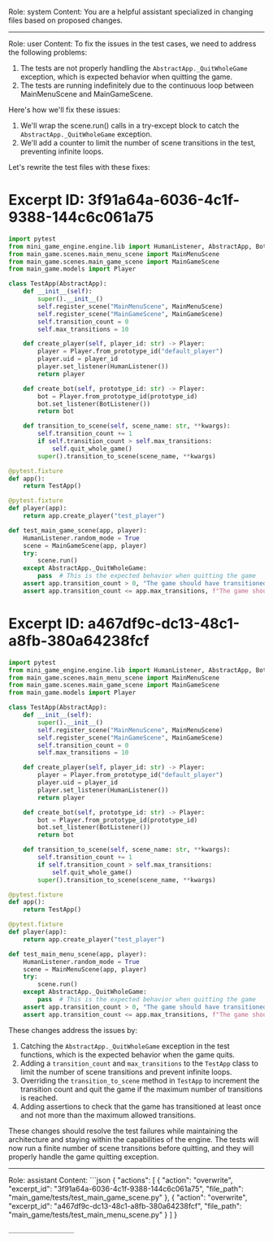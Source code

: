 Role: system
Content: You are a helpful assistant specialized in changing files based on proposed changes.
__________________
Role: user
Content: To fix the issues in the test cases, we need to address the following problems:

1. The tests are not properly handling the `AbstractApp._QuitWholeGame` exception, which is expected behavior when quitting the game.
2. The tests are running indefinitely due to the continuous loop between MainMenuScene and MainGameScene.

Here's how we'll fix these issues:

1. We'll wrap the scene.run() calls in a try-except block to catch the `AbstractApp._QuitWholeGame` exception.
2. We'll add a counter to limit the number of scene transitions in the test, preventing infinite loops.

Let's rewrite the test files with these fixes:

# Excerpt ID: 3f91a64a-6036-4c1f-9388-144c6c061a75
```python main_game/tests/test_main_game_scene.py
import pytest
from mini_game_engine.engine.lib import HumanListener, AbstractApp, BotListener, AbstractApp
from main_game.scenes.main_menu_scene import MainMenuScene
from main_game.scenes.main_game_scene import MainGameScene
from main_game.models import Player

class TestApp(AbstractApp):
    def __init__(self):
        super().__init__()
        self.register_scene("MainMenuScene", MainMenuScene)
        self.register_scene("MainGameScene", MainGameScene)
        self.transition_count = 0
        self.max_transitions = 10

    def create_player(self, player_id: str) -> Player:
        player = Player.from_prototype_id("default_player")
        player.uid = player_id
        player.set_listener(HumanListener())
        return player

    def create_bot(self, prototype_id: str) -> Player:
        bot = Player.from_prototype_id(prototype_id)
        bot.set_listener(BotListener())
        return bot

    def transition_to_scene(self, scene_name: str, **kwargs):
        self.transition_count += 1
        if self.transition_count > self.max_transitions:
            self.quit_whole_game()
        super().transition_to_scene(scene_name, **kwargs)

@pytest.fixture
def app():
    return TestApp()

@pytest.fixture
def player(app):
    return app.create_player("test_player")

def test_main_game_scene(app, player):
    HumanListener.random_mode = True
    scene = MainGameScene(app, player)
    try:
        scene.run()
    except AbstractApp._QuitWholeGame:
        pass  # This is the expected behavior when quitting the game
    assert app.transition_count > 0, "The game should have transitioned at least once"
    assert app.transition_count <= app.max_transitions, f"The game should not have transitioned more than {app.max_transitions} times"
```

# Excerpt ID: a467df9c-dc13-48c1-a8fb-380a64238fcf
```python main_game/tests/test_main_menu_scene.py
import pytest
from mini_game_engine.engine.lib import HumanListener, AbstractApp, BotListener, AbstractApp
from main_game.scenes.main_menu_scene import MainMenuScene
from main_game.scenes.main_game_scene import MainGameScene
from main_game.models import Player

class TestApp(AbstractApp):
    def __init__(self):
        super().__init__()
        self.register_scene("MainMenuScene", MainMenuScene)
        self.register_scene("MainGameScene", MainGameScene)
        self.transition_count = 0
        self.max_transitions = 10

    def create_player(self, player_id: str) -> Player:
        player = Player.from_prototype_id("default_player")
        player.uid = player_id
        player.set_listener(HumanListener())
        return player

    def create_bot(self, prototype_id: str) -> Player:
        bot = Player.from_prototype_id(prototype_id)
        bot.set_listener(BotListener())
        return bot

    def transition_to_scene(self, scene_name: str, **kwargs):
        self.transition_count += 1
        if self.transition_count > self.max_transitions:
            self.quit_whole_game()
        super().transition_to_scene(scene_name, **kwargs)

@pytest.fixture
def app():
    return TestApp()

@pytest.fixture
def player(app):
    return app.create_player("test_player")

def test_main_menu_scene(app, player):
    HumanListener.random_mode = True
    scene = MainMenuScene(app, player)
    try:
        scene.run()
    except AbstractApp._QuitWholeGame:
        pass  # This is the expected behavior when quitting the game
    assert app.transition_count > 0, "The game should have transitioned at least once"
    assert app.transition_count <= app.max_transitions, f"The game should not have transitioned more than {app.max_transitions} times"
```

These changes address the issues by:

1. Catching the `AbstractApp._QuitWholeGame` exception in the test functions, which is the expected behavior when the game quits.
2. Adding a `transition_count` and `max_transitions` to the `TestApp` class to limit the number of scene transitions and prevent infinite loops.
3. Overriding the `transition_to_scene` method in `TestApp` to increment the transition count and quit the game if the maximum number of transitions is reached.
4. Adding assertions to check that the game has transitioned at least once and not more than the maximum allowed transitions.

These changes should resolve the test failures while maintaining the architecture and staying within the capabilities of the engine. The tests will now run a finite number of scene transitions before quitting, and they will properly handle the game quitting exception.
__________________
Role: assistant
Content: ```json
{
  "actions": [
    {
      "action": "overwrite",
      "excerpt_id": "3f91a64a-6036-4c1f-9388-144c6c061a75",
      "file_path": "main_game/tests/test_main_game_scene.py"
    },
    {
      "action": "overwrite",
      "excerpt_id": "a467df9c-dc13-48c1-a8fb-380a64238fcf",
      "file_path": "main_game/tests/test_main_menu_scene.py"
    }
  ]
}
```
__________________
